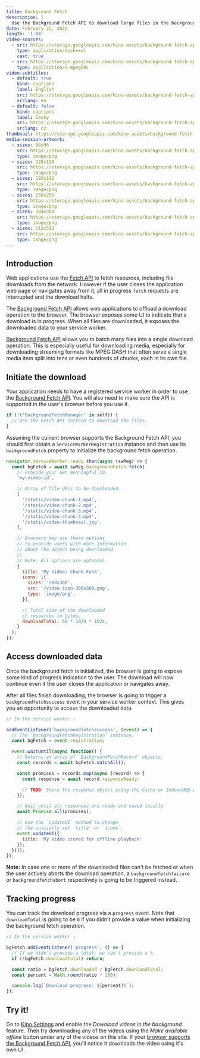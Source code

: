 ```yaml
---
title: Background Fetch
description: |
  Use the Background Fetch API to download large files in the background while exposing the download progress to the user.
date: February 22, 2022
length: '1:04'
video-sources:
  - src: https://storage.googleapis.com/kino-assets/background-fetch-api/manifest.mpd
    type: application/dash+xml
    cast: true
  - src: https://storage.googleapis.com/kino-assets/background-fetch-api/master.m3u8
    type: application/x-mpegURL
video-subtitles:
  - default: true
    kind: captions
    label: English
    src: https://storage.googleapis.com/kino-assets/background-fetch-api/cap-en.vtt
    srclang: en
  - default: false
    kind: captions
    label: Česky
    src: https://storage.googleapis.com/kino-assets/background-fetch-api/cap-cs.vtt
    srclang: cz
thumbnail: https://storage.googleapis.com/kino-assets/background-fetch-api/thumbnail.png
media-session-artwork:
  - sizes: 96x96
    src: https://storage.googleapis.com/kino-assets/background-fetch-api/artwork-96x96.png
    type: image/png
  - sizes: 128x128
    src: https://storage.googleapis.com/kino-assets/background-fetch-api/artwork-128x128.png
    type: image/png
  - sizes: 192x192
    src: https://storage.googleapis.com/kino-assets/background-fetch-api/artwork-192x192.png
    type: image/png
  - sizes: 256x256
    src: https://storage.googleapis.com/kino-assets/background-fetch-api/artwork-256x256.png
    type: image/png
  - sizes: 384x384
    src: https://storage.googleapis.com/kino-assets/background-fetch-api/artwork-384x384.png
    type: image/png
  - sizes: 512x512
    src: https://storage.googleapis.com/kino-assets/background-fetch-api/artwork-512x512.png
    type: image/png
---
```


## Introduction

Web applications use the [Fetch API] to fetch resources, including file downloads from the network. However if the user closes the application web page or navigates away from it, all in progress `fetch` requests are interrupted and the download halts.

The [Background Fetch API] allows web applications to offload a download operation to the browser. The browser exposes some UI to indicate that a download is in progress. When all files are downloaded, it exposes the downloaded data to your service worker.

[Background Fetch API] allows you to batch many files into a single download operation. This is especially useful for downloading media, especially for downloading streaming formats like MPEG DASH that often serve a single media item split into tens or even hundreds of chunks, each in its own file.

## Initiate the download

Your application needs to have a registered service worker in order to use the [Background Fetch API]. You will also need to make sure the API is supported in the user's browser before you use it.

```js
if (!('BackgroundFetchManager' in self)) {
  // Use the Fetch API instead to download the files.
}
```

Assuming the current browser supports the Background Fetch API, you should first obtain a `ServiceWorkerRegistration` instance and then use its `backgroundFetch` property to initialize the background fetch operation.

```js
navigator.serviceWorker.ready.then(async (swReg) => {
  const bgFetch = await swReg.backgroundFetch.fetch(
    // Provide your own meaningful ID.
    'my-video-id',

    // Array of file URLs to be downloaded.
    [
      '/static/video-chunk-1.mp4',
      '/static/video-chunk-2.mp4',
      '/static/video-chunk-3.mp4',
      '/static/video-chunk-4.mp4',
      '/static/video-thumbnail.jpg',
    ],

    // Browsers may use these options
    // to provide users with more information
    // about the object being downloaded.
    //
    // Note: All options are optional.
    {
      title: 'My Video: Chunk Funk',
      icons: [{
        sizes: '300x300',
        src: '/video-icon-300x300.png',
        type: 'image/png',
      }],

      // Total size of the downloaded
      // resources in bytes.
      downloadTotal: 60 * 1024 * 1024,
    }
  );
});
```

## Access downloaded data

Once the background fetch is initialized, the browser is going to expose some kind of progress indication to the user. The download will now continue even if the user closes the application or navigates away.

After all files finish downloading, the browser is going to trigger a `backgroundfetchsuccess` event in your service worker context. This gives you an opportunity to access the downloaded data.

```js
// In the service worker ↓

addEventListener('backgroundfetchsuccess', (event) => {
  // The `BackgroundFetchRegistration` instance.
  const bgFetch = event.registration;

  event.waitUntil(async function() {
    // Returns an array of `BackgroundFetchRecord` objects.
    const records = await bgFetch.matchAll();

    const promises = records.map(async (record) => {
      const response = await record.responseReady;

      // TODO: Store the response object using the Cache or IndexedDB API
    });

    // Wait until all responses are ready and saved locally
    await Promise.all(promises);

    // Use the `updateUI` method to change
    // the initially set `title` or `icons`.
    event.updateUI({
      title: 'My Video stored for offline playback'
    });
  }());
});
```

**Note:** In case one or more of the downloaded files can't be fetched or when the user actively aborts the download operation, a `backgroundfetchfailure` or `backgroundfetchabort` respectively is going to be triggered instead.

## Tracking progress

You can track the download progress via a `progress` event. Note that `downloadTotal` is going to be `0` if you didn't provide a value when initializing the background fetch operation.

```js
// In the service worker ↓

bgFetch.addEventListener('progress', () => {
  // If we didn't provide a total, we can't provide a %.
  if (!bgFetch.downloadTotal) return;

  const ratio = bgFetch.downloaded / bgFetch.downloadTotal;
  const percent = Math.round(ratio * 100);

  console.log(`Download progress: ${percent}%`);
});
```

## Try it!

Go to [Kino Settings] and enable the _Download videos in the background_ feature. Then try downloading any of the videos using the _Make available offline_ button under any of the videos on this site. If your [browser supports the Background Fetch API], you'll notice it downloads the video using it's own UI.

[Fetch API]: https://developers.google.com/web/updates/2015/03/introduction-to-fetch
[Background Fetch API]: https://wicg.github.io/background-fetch/
[service worker]: https://developers.google.com/web/fundamentals/primers/service-workers
[Kino Settings]: /settings/
[browser supports the Background Fetch API]: https://caniuse.com/mdn-api_serviceworkerregistration_backgroundfetch
